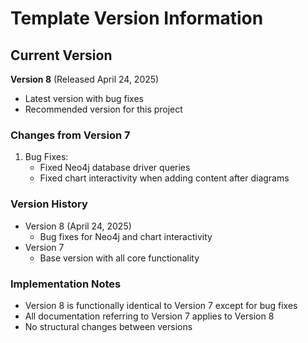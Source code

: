 # Template Version Information

## Current Version
**Version 8** (Released April 24, 2025)
- Latest version with bug fixes
- Recommended version for this project

### Changes from Version 7
1. Bug Fixes:
   - Fixed Neo4j database driver queries
   - Fixed chart interactivity when adding content after diagrams

### Version History
- Version 8 (April 24, 2025)
  - Bug fixes for Neo4j and chart interactivity
- Version 7
  - Base version with all core functionality

### Implementation Notes
- Version 8 is functionally identical to Version 7 except for bug fixes
- All documentation referring to Version 7 applies to Version 8
- No structural changes between versions 